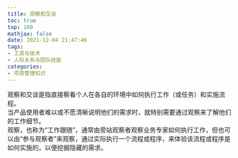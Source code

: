 ```yaml
---
title: 观察和交谈
toc: true
top: 100
mathjax: false
date: 2021-12-04 21:47:46
tags:
- 工具与技术
- 人际关系与团队技能
categories:
- 项目管理知识
---
```

观察和交谈是指直接察看个人在各自的环境中如何执行工作（或任务）和实施流程。  
当产品使用者难以或不愿清晰说明他们的需求时，就特别需要通过观察来了解他们的工作细节。  
观察，也称为“工作跟随”，通常由旁站观察者观察业务专家如何执行工作，但也可以由“参与观察者”来观察，通过实际执行一个流程或程序，来体验该流程或程序是如何实施的，以便挖掘隐藏的需求。
